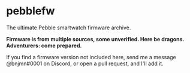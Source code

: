 # pebblefw
The ultimate Pebble smartwatch firmware archive. 

**Firmware is from multiple sources, some unverified. Here be dragons. Adventurers: come prepared.**

If you find a firmware version not included here, send me a message @bnjmn#0001 on Discord, or open a pull request, and I'll add it.
